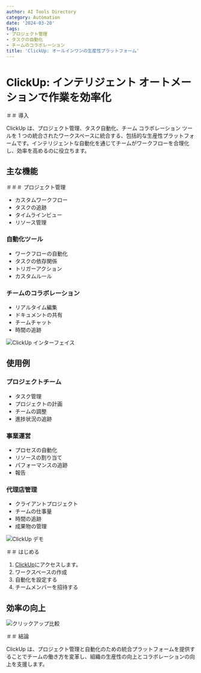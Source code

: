```yaml
---
author: AI Tools Directory
category: Automation
date: '2024-03-20'
tags:
- プロジェクト管理
- タスクの自動化
- チームのコラボレーション
title: 'ClickUp: オールインワンの生産性プラットフォーム'
---
```


# ClickUp: インテリジェント オートメーションで作業を効率化

＃＃ 導入

ClickUp は、プロジェクト管理、タスク自動化、チーム コラボレーション ツールを 1 つの統合されたワークスペースに統合する、包括的な生産性プラットフォームです。インテリジェントな自動化を通じてチームがワークフローを合理化し、効率を高めるのに役立ちます。

## 主な機能

＃＃＃ プロジェクト管理
- カスタムワークフロー
- タスクの追跡
- タイムラインビュー
- リソース管理

### 自動化ツール
- ワークフローの自動化
- タスクの依存関係
- トリガーアクション
- カスタムルール

### チームのコラボレーション
- リアルタイム編集
- ドキュメントの共有
- チームチャット
- 時間の追跡

![ClickUp インターフェイス](/imgs/clickup/interface.jpg)

## 使用例

### プロジェクトチーム
- タスク管理
- プロジェクトの計画
- チームの調整
- 進捗状況の追跡

### 事業運営
- プロセスの自動化
- リソースの割り当て
- パフォーマンスの追跡
- 報告

### 代理店管理
- クライアントプロジェクト
- チームの仕事量
- 時間の追跡
- 成果物の管理

![ClickUp デモ](/imgs/clickup/demo.jpg)

＃＃ はじめる

1. [ClickUp](https://clickup.com)にアクセスします。
2. ワークスペースの作成
3. 自動化を設定する
4. チームメンバーを招待する

## 効率の向上

![クリックアップ比較](/imgs/clickup/comparison.jpg)

＃＃ 結論

ClickUp は、プロジェクト管理と自動化のための統合プラットフォームを提供することでチームの働き方を変革し、組織の生産性の向上とコラボレーションの向上を支援します。